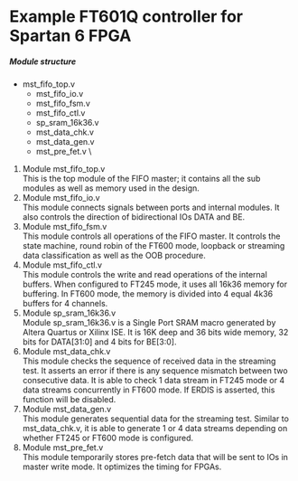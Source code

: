 # Example FT601Q controller for Spartan 6 FPGA #
  ##### Module structure ####
  * mst_fifo_top.v
    * mst_fifo_io.v
    * mst_fifo_fsm.v
    * mst_fifo_ctl.v
    * sp_sram_16k36.v
    * mst_data_chk.v
    * mst_data_gen.v
    * mst_pre_fet.v \
1. Module mst_fifo_top.v \
This is the top module of the FIFO master; it contains all the sub modules as well as memory used in the
design. 
2. Module mst_fifo_io.v \
This module connects signals between ports and internal modules. It also controls the direction of
bidirectional IOs DATA and BE.
3. Module mst_fifo_fsm.v \
This module controls all operations of the FIFO master. It controls the state machine, round robin of the
FT600 mode, loopback or streaming data classification as well as the OOB procedure.
4. Module mst_fifo_ctl.v \
This module controls the write and read operations of the internal buffers. When configured to FT245
mode, it uses all 16k36 memory for buffering. In FT600 mode, the memory is divided into 4 equal 4k36
buffers for 4 channels.
5. Module sp_sram_16k36.v \
Module sp_sram_16k36.v is a Single Port SRAM macro generated by Altera Quartus or Xilinx ISE. It is
16K deep and 36 bits wide memory, 32 bits for DATA[31:0] and 4 bits for BE[3:0].
6. Module mst_data_chk.v \
This module checks the sequence of received data in the streaming test. It asserts an error if there is any
sequence mismatch between two consecutive data. It is able to check 1 data stream in FT245 mode or 4
data streams concurrently in FT600 mode. If ERDIS is asserted, this function will be disabled.
7. Module mst_data_gen.v \
This module generates sequential data for the streaming test. Similar to mst_data_chk.v, it is able to
generate 1 or 4 data streams depending on whether FT245 or FT600 mode is configured.
8. Module mst_pre_fet.v \
This module temporarily stores pre-fetch data that will be sent to IOs in master write mode. It optimizes
the timing for FPGAs.
